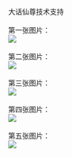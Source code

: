 大话仙尊技术支持</br></br>
第一张图片：</br>
![](https://github.com/chenzhan82842/chenzhan/blob/dhxz/1.png?raw=true)</br></br>
第二张图片：</br>
![](https://github.com/chenzhan82842/chenzhan/blob/dhxz/2.png?raw=true)</br></br>
第三张图片：</br>
![](https://github.com/chenzhan82842/chenzhan/blob/dhxz/3.png?raw=true)</br></br>
第四张图片：</br>
![](https://github.com/chenzhan82842/chenzhan/blob/dhxz/4.png?raw=true)</br></br>
第五张图片：</br>
![](https://github.com/chenzhan82842/chenzhan/blob/dhxz/5.png?raw=true)</br></br>

